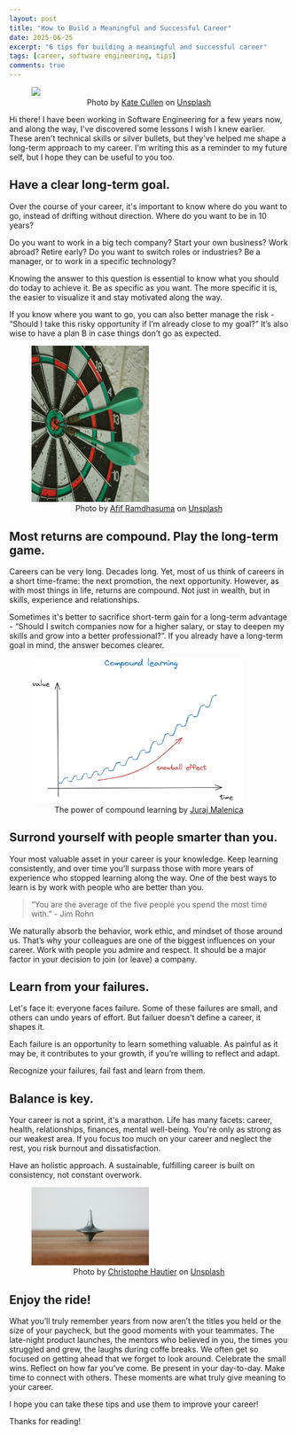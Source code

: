 ```yaml
---
layout: post
title: "How to Build a Meaningful and Successful Career"
date: 2025-06-25
excerpt: "6 tips for building a meaningful and successful career"
tags: [career, software engineering, tips]
comments: true
---
```


<figure>
    <a href="/assets/img/build-successful-career/plant_growing.jpg"><img src="/assets/img/build-successful-career/plant_growing.jpg" style="max-width: 50%"></a><figcaption style="text-align: center">Photo by <a href="https://unsplash.com/@katecullen?utm_content=creditCopyText&utm_medium=referral&utm_source=unsplash">Kate Cullen</a> on <a href="https://unsplash.com/photos/a-small-plant-sprouts-out-of-a-pile-of-dirt-OLyShjxGJac?utm_content=creditCopyText&utm_medium=referral&utm_source=unsplash">Unsplash</a></figcaption>
</figure>


Hi there! I have been working in Software Engineering for a few years now, and along the way, I've discovered some lessons I wish I knew earlier.
These aren't technical skills or silver bullets, but they've helped me shape a long-term approach to my career.
I'm writing this as a reminder to my future self, but I hope they can be useful to you too.

## Have a clear long-term goal.

Over the course of your career, it's important to know where do you want to go, instead of drifting without direction.
Where do you want to be in 10 years?

Do you want to work in a big tech company? Start your own business? Work abroad? Retire early?
Do you want to switch roles or industries? Be a manager, or to work in a specific technology?

Knowing the answer to this question is essential to know what you should do today to achieve it.
Be as specific as you want. The more specific it is, the easier to visualize it and stay motivated along the way.

If you know where you want to go, you can also better manage the risk - “Should I take this risky opportunity if I’m already close to my goal?” It’s also wise to have a plan B in case things don’t go as expected.

<figure>
    <a href="/assets/img/build-successful-career/goal.jpg"><img src="/assets/img/build-successful-career/goal.jpg" style="max-width: 50%"></a><figcaption style="text-align: center">Photo by <a href="https://unsplash.com/@javaistan?utm_content=creditCopyText&utm_medium=referral&utm_source=unsplash">Afif Ramdhasuma</a> on <a href="https://unsplash.com/photos/red-and-black-round-metal-jl4BQJs87Do?utm_content=creditCopyText&utm_medium=referral&utm_source=unsplash">Unsplash</a></figcaption>
</figure>

## Most returns are compound. Play the long-term game.
Careers can be very long. Decades long. Yet, most of us think of careers in a short time-frame: the next promotion, the next opportunity. However, as with most things in life, returns are compound. Not just in wealth, but in skills, experience and relationships.

Sometimes it's better to sacrifice short-term gain for a long-term advantage - “Should I switch companies now for a higher salary, or stay to deepen my skills and grow into a better professional?”.
If you already have a long-term goal in mind, the answer becomes clearer.

<figure>
    <a href="/assets/img/build-successful-career/learning_compound.png"><img src="/assets/img/build-successful-career/learning_compound.png" style="max-width: 90%"></a><figcaption style="text-align: center">The power of compound learning by <a href="https://dev.to/jurajmalenica/good-engineers-train-their-skills-great-engineers-train-their-mindset-21h" target="_blank">Juraj Malenica</a></figcaption>
</figure>

## Surrond yourself with people smarter than you.
Your most valuable asset in your career is your knowledge. Keep learning consistently, and over time you’ll surpass those with more years of experience who stopped learning along the way.
One of the best ways to learn is by work with people who are better than you.

> “You are the average of the five people you spend the most time with.” - Jim Rohn

We naturally absorb the behavior, work ethic, and mindset of those around us. That’s why your colleagues are one of the biggest influences on your career. Work with people you admire and respect. It should be a major factor in your decision to join (or leave) a company.

## Learn from your failures.
Let's face it: everyone faces failure. Some of these failures are small, and others can undo years of effort. But failuer doesn't define a career, it shapes it.

Each failure is an opportunity to learn something valuable. As painful as it may be, it contributes to your growth, if you’re willing to reflect and adapt.

Recognize your failures, fail fast and learn from them.

## Balance is key.
Your career is not a sprint, it's a marathon. Life has many facets: career, health, relationships, finances, mental well-being. You're only as strong as our weakest area.
If you focus too much on your career and neglect the rest, you risk burnout and dissatisfaction.

Have an holistic approach. A sustainable, fulfilling career is built on consistency, not constant overwork.

<figure>
    <a href="/assets/img/build-successful-career/balance.jpg"><img src="/assets/img/build-successful-career/balance.jpg" style="max-width: 50%"></a><figcaption style="text-align: center">Photo by <a href="https://unsplash.com/@hautier?utm_content=creditCopyText&utm_medium=referral&utm_source=unsplash">Christophe Hautier</a> on <a href="https://unsplash.com/photos/gray-top-902vnYeoWS4?utm_content=creditCopyText&utm_medium=referral&utm_source=unsplash">Unsplash</a></figcaption>
</figure>



## Enjoy the ride!
What you’ll truly remember years from now aren’t the titles you held or the size of your paycheck, but the good moments with your teammates. The late-night product launches, the mentors who believed in you, the times you struggled and grew, the laughs during coffe breaks.
We often get so focused on getting ahead that we forget to look around. Celebrate the small wins. Reflect on how far you’ve come. Be present in your day-to-day. Make time to connect with others. These moments are what truly give meaning to your career.


I hope you can take these tips and use them to improve your career!

Thanks for reading!
